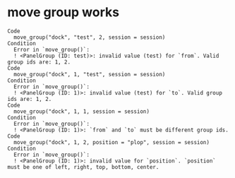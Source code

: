 # move group works

    Code
      move_group("dock", "test", 2, session = session)
    Condition
      Error in `move_group()`:
      ! <PanelGroup (ID: test)>: invalid value (test) for `from`. Valid group ids are: 1, 2.
    Code
      move_group("dock", 1, "test", session = session)
    Condition
      Error in `move_group()`:
      ! <PanelGroup (ID: 1)>: invalid value (test) for `to`. Valid group ids are: 1, 2.
    Code
      move_group("dock", 1, 1, session = session)
    Condition
      Error in `move_group()`:
      ! <PanelGroup (ID: 1)>: `from` and `to` must be different group ids.
    Code
      move_group("dock", 1, 2, position = "plop", session = session)
    Condition
      Error in `move_group()`:
      ! <PanelGroup (ID: 1)>: invalid value for `position`. `position` must be one of left, right, top, bottom, center.


